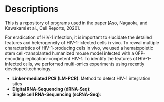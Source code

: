 # Descriptions

This is a repository of programs used in the paper [Aso, Nagaoka, and Kawakami et al., Cell Reports, 2020].

For eradication of HIV-1 infection, it is important to elucidate the detailed features and heterogeneity of HIV-1-infected cells in vivo. To reveal multiple characteristics of HIV-1-producing cells in vivo, we used a hematopoietic stem cell-transplanted humanized mouse model infected with a GFP-encoding replication-competent HIV-1. To identify the features of HIV-1-infected cells, we performed multi-omics experiments using recently developed technology.

* **Linker-mediated PCR (LM-PCR)**: Method to detect HIV-1 integration sites
* **Digital RNA-Sequencing (dRNA-Seq)**: 
* **Single cell RNA-Sequencing (scRNA-Seq)**:

